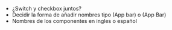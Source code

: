 - ¿Switch y checkbox juntos?
- Decidir la forma de añadir nombres tipo (App bar) o (App Bar)
- Nombres de los componentes en ingles o español
